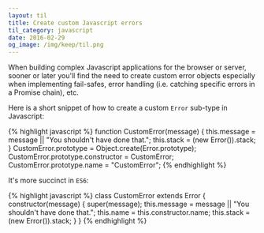```yaml
---
layout: til
title: Create custom Javascript errors
til_category: javascript
date: 2016-02-29
og_image: /img/keep/til.png
---
```


When building complex Javascript applications for the browser or server, sooner or later you'll find the need to create custom error objects especially when implementing fail-safes, error handling (i.e. catching specific errors in a Promise chain), etc.

<!--stop-->

Here is a short snippet of how to create a custom `Error` sub-type in Javascript:

{% highlight javascript %}
function CustomError(message) {
  this.message = message || "You shouldn't have done that.";
  this.stack = (new Error()).stack;
}
CustomError.prototype = Object.create(Error.prototype);
CustomError.prototype.constructor = CustomError;
CustomError.prototype.name = "CustomError";
{% endhighlight %}

It's more succinct in `ES6`:

{% highlight javascript %}
class CustomError extends Error {
    constructor(message) {
        super(message);
        this.message = message || "You shouldn't have done that.";
        this.name = this.constructor.name;
        this.stack = (new Error()).stack;
    }
}
{% endhighlight %}

